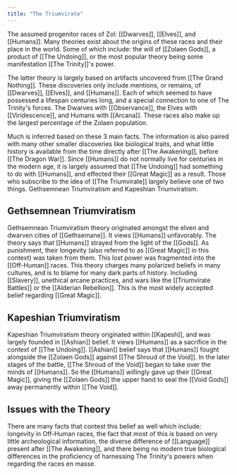 ```yaml
---
title: "The Triumvirate"
---
```

The assumed progenitor races of Zol: [[Dwarves]], [[Elves]], and [[Humans]]. Many theories exist about the origins of these races and their place in the world. Some of which include: the will of [[Zolaen Gods]], a product of [[The Undoing]], or the most popular theory being some manifestation [[The Trinity]]'s power. 

The latter theory is largely based on artifacts uncovered from [[The Grand Nothing]]. These discoveries only include mentions, or remains, of [[Dwarves]], [[Elves]], and [[Humans]]. Each of which seemed to have possessed a lifespan centuries long, and a special connection to one of The Trinity's forces. The Dwarves with [[Observance]], the Elves with [[Viridescence]], and Humans with [[Arcana]]. These races also make up the largest percentage of the Zolaen population.

Much is inferred based on these 3 main facts. The information is also paired with many other smaller discoveries like biological traits, and what little history is available from the time directly after [[The Awakening]], before [[The Dragon War]]. Since [[Humans]] do not normally live for centuries in the modern age, it is largely assumed that [[The Undoing]] had something to do with [[Humans]], and effected their [[Great Magic]] as a result. Those who subscribe to the idea of [[The Triumvirate]] largely believe one of two things. Gethsemnean Triumviratism and Kapeshian Triumviratism.

## Gethsemnean Triumviratism
Gethsemnean Triumviratism theory originated amongst the elven and dwarven cities of [[Gethsemane]]. It views [[Humans]] unfavorably. The theory says that [[Humans]] strayed from the light of the [[Gods]]. As punishment, their longevity (also referred to as [[Great Magic]] in this context) was taken from them. This lost power was fragmented into the [[Off-Human]] races. This theory charges many polarized beliefs in many cultures, and is to blame for many dark parts of history. Including [[Slavery]], unethical arcane practices, and wars like the [[Triumvirate Battles]] or the [[Alderian Rebellion]]. This is the most widely accepted belief regarding [[Great Magic]].

## Kapeshian Triumviratism
Kapeshian Triumviratism theory originated within [[Kapesh]], and was largely founded in [[Ashian]] belief. It views [[Humans]] as a sacrifice in the context of [[The Undoing]]. [[Ashian]] belief says that [[Humans]] fought alongside the [[Zolaen Gods]] against [[The Shroud of the Void]]. In the later stages of the battle, [[The Shroud of the Void]] began to take over the minds of [[Humans]]. So the [[Humans]] willingly gave up their [[Great Magic]], giving the [[Zolaen Gods]] the upper hand to seal the [[Void Gods]] away permanently within [[The Void]].

## Issues with the Theory
There are many facts that contest this belief as well which include: longevity in Off-Human races, the fact that most of this is based on very little archeological information, the diverse difference of [[Language]] present after [[The Awakening]], and there being no modern true biological differences in the proficiency of harnessing The Trinity's powers when regarding the races en masse.